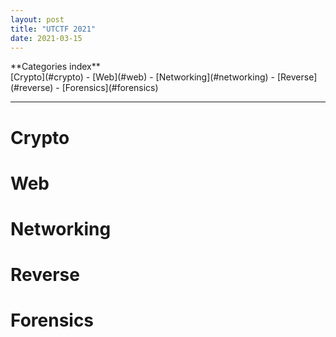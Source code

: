 ```yaml
---
layout: post
title: "UTCTF 2021"
date: 2021-03-15
---
```


<span class="align-center" markdown="1">
    <span class="categories-index">
        **Categories index**<br>
        [Crypto](#crypto) - [Web](#web) - [Networking](#networking) - [Reverse](#reverse) - [Forensics](#forensics)
    </span>
</span>

---

# Crypto

# Web

# Networking

# Reverse

# Forensics
